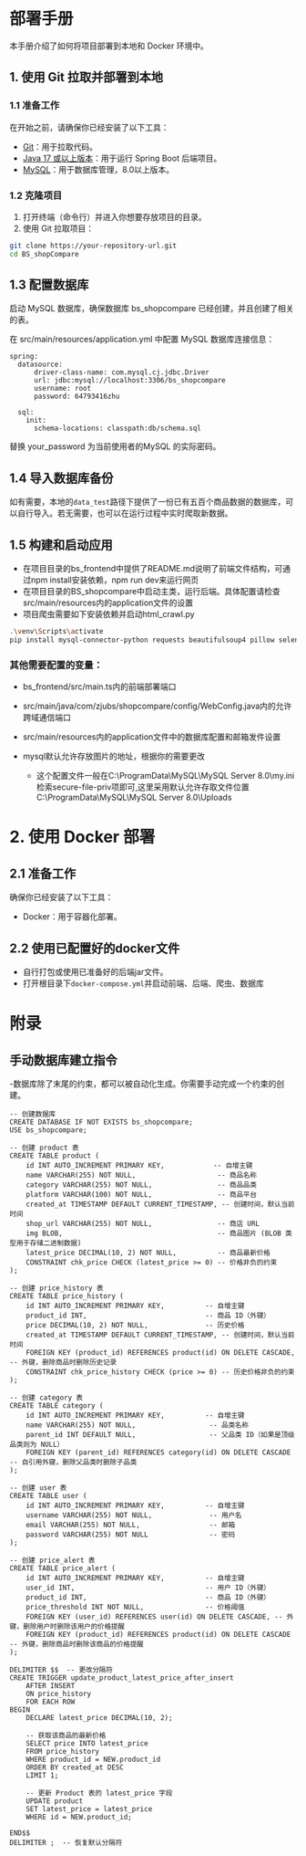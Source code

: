 # 部署手册

本手册介绍了如何将项目部署到本地和 Docker 环境中。

## 1. 使用 Git 拉取并部署到本地

### 1.1 准备工作

在开始之前，请确保你已经安装了以下工具：

- [Git](https://git-scm.com/)：用于拉取代码。
- [Java 17 或以上版本](https://adoptopenjdk.net/)：用于运行 Spring Boot 后端项目。
- [MySQL](https://dev.mysql.com/downloads/)：用于数据库管理，8.0以上版本。

### 1.2 克隆项目

1. 打开终端（命令行）并进入你想要存放项目的目录。
2. 使用 Git 拉取项目：

```bash
git clone https://your-repository-url.git
cd BS_shopCompare
```
## 1.3 配置数据库
启动 MySQL 数据库，确保数据库 bs_shopcompare 已经创建，并且创建了相关的表。

在 src/main/resources/application.yml 中配置 MySQL 数据库连接信息：
```
spring:
  datasource:
      driver-class-name: com.mysql.cj.jdbc.Driver
      url: jdbc:mysql://localhost:3306/bs_shopcompare
      username: root
      password: 64793416zhu

  sql:
    init:
      schema-locations: classpath:db/schema.sql
```
替换 your_password 为当前使用者的MySQL 的实际密码。

## 1.4 导入数据库备份

如有需要，本地的`data_test`路径下提供了一份已有五百个商品数据的数据库，可以自行导入。若无需要，也可以在运行过程中实时爬取新数据。

## 1.5 构建和启动应用
- 在项目目录的bs_frontend中提供了README.md说明了前端文件结构，可通过npm install安装依赖，npm run dev来运行网页
- 在项目目录的BS_shopcompare中启动主类，运行后端。具体配置请检查src/main/resources内的application文件的设置
- 项目爬虫需要如下安装依赖并启动html_crawl.py

```sh
.\venv\Scripts\activate
pip install mysql-connector-python requests beautifulsoup4 pillow selenium flask
```
### 其他需要配置的变量：

- bs_frontend/src/main.ts内的前端部署端口
- src/main/java/com/zjubs/shopcompare/config/WebConfig.java内的允许跨域通信端口
- src/main/resources内的application文件中的数据库配置和邮箱发件设置

- mysql默认允许存放图片的地址，根据你的需要更改
  - 这个配置文件一般在C:\ProgramData\MySQL\MySQL Server 8.0\my.ini检索secure-file-priv项即可,这里采用默认允许存取文件位置
  C:\ProgramData\MySQL\MySQL Server 8.0\Uploads

# 2. 使用 Docker 部署
## 2.1 准备工作
   确保你已经安装了以下工具：

- Docker：用于容器化部署。
## 2.2 使用已配置好的docker文件
- 自行打包或使用已准备好的后端jar文件。
- 打开根目录下`docker-compose.yml`并启动前端、后端、爬虫、数据库
# 附录

## 手动数据库建立指令

-数据库除了末尾的约束，都可以被自动化生成。你需要手动完成一个约束的创建。
```mysql
-- 创建数据库
CREATE DATABASE IF NOT EXISTS bs_shopcompare;
USE bs_shopcompare;

-- 创建 product 表
CREATE TABLE product (
    id INT AUTO_INCREMENT PRIMARY KEY,            -- 自增主键
    name VARCHAR(255) NOT NULL,                    -- 商品名称
    category VARCHAR(255) NOT NULL,                -- 商品品类
    platform VARCHAR(100) NOT NULL,                -- 商品平台
    created_at TIMESTAMP DEFAULT CURRENT_TIMESTAMP, -- 创建时间，默认当前时间
    shop_url VARCHAR(255) NOT NULL,                -- 商店 URL
    img BLOB,                                      -- 商品图片 (BLOB 类型用于存储二进制数据)
    latest_price DECIMAL(10, 2) NOT NULL,          -- 商品最新价格
    CONSTRAINT chk_price CHECK (latest_price >= 0) -- 价格非负的约束
);

-- 创建 price_history 表
CREATE TABLE price_history (
    id INT AUTO_INCREMENT PRIMARY KEY,          -- 自增主键
    product_id INT,                             -- 商品 ID（外键）
    price DECIMAL(10, 2) NOT NULL,              -- 历史价格
    created_at TIMESTAMP DEFAULT CURRENT_TIMESTAMP, -- 创建时间，默认当前时间
    FOREIGN KEY (product_id) REFERENCES product(id) ON DELETE CASCADE, -- 外键，删除商品时删除历史记录
    CONSTRAINT chk_price_history CHECK (price >= 0) -- 历史价格非负的约束
);

-- 创建 category 表
CREATE TABLE category (
    id INT AUTO_INCREMENT PRIMARY KEY,          -- 自增主键
    name VARCHAR(255) NOT NULL,                  -- 品类名称
    parent_id INT DEFAULT NULL,                  -- 父品类 ID（如果是顶级品类则为 NULL）
    FOREIGN KEY (parent_id) REFERENCES category(id) ON DELETE CASCADE -- 自引用外键，删除父品类时删除子品类
);

-- 创建 user 表
CREATE TABLE user (
    id INT AUTO_INCREMENT PRIMARY KEY,          -- 自增主键
    username VARCHAR(255) NOT NULL,              -- 用户名
    email VARCHAR(255) NOT NULL,                 -- 邮箱
    password VARCHAR(255) NOT NULL               -- 密码
);

-- 创建 price_alert 表
CREATE TABLE price_alert (
    id INT AUTO_INCREMENT PRIMARY KEY,          -- 自增主键
    user_id INT,                                -- 用户 ID（外键）
    product_id INT,                             -- 商品 ID（外键）
    price_threshold INT NOT NULL,               -- 价格阈值
    FOREIGN KEY (user_id) REFERENCES user(id) ON DELETE CASCADE, -- 外键，删除用户时删除该用户的价格提醒
    FOREIGN KEY (product_id) REFERENCES product(id) ON DELETE CASCADE -- 外键，删除商品时删除该商品的价格提醒
);

DELIMITER $$  -- 更改分隔符
CREATE TRIGGER update_product_latest_price_after_insert
    AFTER INSERT
    ON price_history
    FOR EACH ROW
BEGIN
    DECLARE latest_price DECIMAL(10, 2);

    -- 获取该商品的最新价格
    SELECT price INTO latest_price
    FROM price_history
    WHERE product_id = NEW.product_id
    ORDER BY created_at DESC
    LIMIT 1;

    -- 更新 Product 表的 latest_price 字段
    UPDATE product
    SET latest_price = latest_price
    WHERE id = NEW.product_id;

END$$
DELIMITER ;  -- 恢复默认分隔符
```